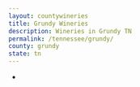 ```yaml
---
layout: countywineries
title: Grundy Wineries
description: Wineries in Grundy TN
permalink: /tennessee/grundy/
county: grundy
state: tn
---
```

-
